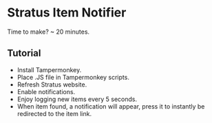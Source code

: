 # Stratus Item Notifier

Time to make? ~ 20 minutes.

## Tutorial

* Install Tampermonkey.
* Place .JS file in Tampermonkey scripts.
* Refresh Stratus website.
* Enable notifications.
* Enjoy logging new items every 5 seconds.
* When item found, a notification will appear, press it to instantly be redirected to the item link.
